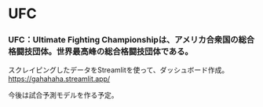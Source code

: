# UFC
### UFC：Ultimate Fighting Championshipは、アメリカ合衆国の総合格闘技団体。世界最高峰の総合格闘技団体である。

スクレイピングしたデータをStreamlitを使って、ダッシュボード作成。  
https://gahahaha.streamlit.app/  

今後は試合予測モデルを作る予定。

